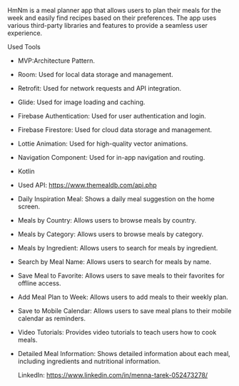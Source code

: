 HmNm is a meal planner app that allows users to plan their meals for the week and easily find recipes based on their preferences. The app uses various third-party libraries and features to provide a seamless user experience.

Used Tools

- MVP:Architecture Pattern.
- Room: Used for local data storage and management.
- Retrofit: Used for network requests and API integration.
- Glide: Used for image loading and caching.
- Firebase Authentication: Used for user authentication and login.
- Firebase Firestore: Used for cloud data storage and management.
- Lottie Animation: Used for high-quality vector animations.
- Navigation Component: Used for in-app navigation and routing.
- Kotlin
- Used API: https://www.themealdb.com/api.php

- Daily Inspiration Meal: Shows a daily meal suggestion on the home screen.
- Meals by Country: Allows users to browse meals by country.
- Meals by Category: Allows users to browse meals by category.
- Meals by Ingredient: Allows users to search for meals by ingredient.
- Search by Meal Name: Allows users to search for meals by name.
- Save Meal to Favorite: Allows users to save meals to their favorites for offline access.
- Add Meal Plan to Week: Allows users to add meals to their weekly plan.
- Save to Mobile Calendar: Allows users to save meal plans to their mobile calendar as reminders.
- Video Tutorials: Provides video tutorials to teach users how to cook meals.
- Detailed Meal Information: Shows detailed information about each meal, including ingredients and nutritional information.
 
  LinkedIn: https://www.linkedin.com/in/menna-tarek-052473278/
